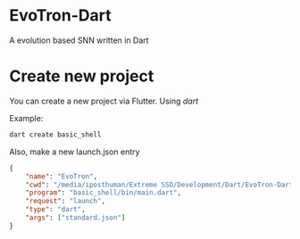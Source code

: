 # EvoTron-Dart
A evolution based SNN written in Dart

# Create new project
You can create a new project via Flutter. Using *dart*

Example:
```sh
dart create basic_shell
```

Also, make a new launch.json entry
```json
{
    "name": "EvoTron",
    "cwd": "/media/iposthuman/Extreme SSD/Development/Dart/EvoTron-Dart/",
    "program": "basic_shell/bin/main.dart",
    "request": "launch",
    "type": "dart",
    "args": ["standard.json"]
}
```
